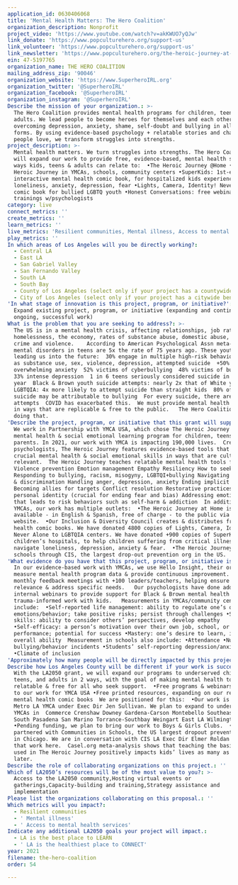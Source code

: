 ```yaml
---
application_id: 0630406068
title: 'Mental Health Matters: The Hero Coalition'
organization_description: Nonprofit
project_video: 'https://www.youtube.com/watch?v=akKWUO7yQJw'
link_donate: 'https://www.popculturehero.org/support-us'
link_volunteer: 'https://www.popculturehero.org/support-us'
link_newsletter: 'https://www.popculturehero.org/the-heroic-journey-at-home'
ein: 47-5197765
organization_name: THE HERO COALITION
mailing_address_zip: '90046'
organization_website: 'https://www.SuperheroIRL.org'
organization_twitter: '@SuperheroIRL'
organization_facebook: '@SuperheroIRL'
organization_instagram: '@SuperheroIRL'
Describe the mission of your organization.: >-
  The Hero Coalition provides mental health programs for children, teens, and
  adults. We lead people to become heroes for themselves and each other,
  overcoming depression, anxiety, shame, self-doubt and bullying in all its
  forms. By using evidence-based psychology + relatable stories and characters
  people love, we transform struggles into strengths.
project_description: >-
  Mental health matters. We turn struggles into strengths. The Hero Coalition
  will expand our work to provide free, evidence-based, mental health support in
  ways kids, teens & adults can relate to:  •The Heroic Journey @Home •The
  Heroic Journey in YMCAs, schools, community centers •SuperKids: 1st-ever
  interactive mental health comic book, for hospitalized kids experiencing
  loneliness, anxiety, depression, fear •Lights, Camera, Identity! Never Alone
  comic book for bullied LGBTQ youth •Honest Conversations: free webinars &
  trainings w/psychologists
category: live
connect_metrics: ''
create_metrics: ''
learn_metrics: ''
live_metrics: 'Resilient communities, Mental illness, Access to mental health services'
play_metrics: ''
In which areas of Los Angeles will you be directly working?:
  - Central LA
  - East LA
  - San Gabriel Valley
  - San Fernando Valley
  - South LA
  - South Bay
  - County of Los Angeles (select only if your project has a countywide benefit)
  - City of Los Angeles (select only if your project has a citywide benefit)
'In what stage of innovation is this project, program, or initiative?': >-
  Expand existing project, program, or initiative (expanding and continuing
  ongoing, successful work)
What is the problem that you are seeking to address?: >-
  The US is in a mental health crisis, affecting relationships, job rates,
  homelessness, the economy, rates of substance abuse, domestic abuse, suicide,
  crime and violence.    According to American Psychological Assn meta-analysis,
  mental disorders in teens are 5x the rate of 75 years ago. These youth are
  leading us into the future:  30% engage in multiple high-risk behaviors, such
  as substance use, sex, violence, depression, attempted suicide  +50% have
  overwhelming anxiety  52% victims of cyberbullying  48% victims of bullying 
  33% intense depression  1 in 6 teens seriously considered suicide in the past
  year  Black & Brown youth suicide attempts: nearly 2x that of White youth 
  LGBTQIA: 4x more likely to attempt suicide than straight kids  80% of teen
  suicide may be attributable to bullying  For every suicide, there are +100
  attempts  COVID has exacerbated this.  We must provide mental health services
  in ways that are replicable & free to the public.   The Hero Coalition is
  doing that.
'Describe the project, program, or initiative that this grant will support to address the problem identified.': >-
  We work in Partnership with YMCA USA, which chose The Heroic Journey as their
  mental health & social emotional learning program for children, teens &
  parents. In 2021, our work with YMCA is impacting 190,000 lives.  Created by
  psychologists, The Heroic Journey features evidence-based tools that teach
  crucial mental health & social emotional skills in ways that are culturally
  relevant.  The Heroic Journey teaches relatable mental health tools for: 
  Violence prevention Emotion management Empathy Resiliency How to seek help
  Responding to bullying, racism, misogyny, LGBTQI+bullying Navigating inequity
  & discrimination Handling anger, depression, anxiety Ending implicit bias
  Becoming allies for targets Conflict resolution Restorative practices Healthy
  personal identity (crucial for ending fear and bias) Addressing emotional pain
  that leads to risk behaviors such as self-harm & addiction  In addition to
  YMCAs, our work has multiple outlets:  •The Heroic Journey at Home is
  available - in English & Spanish, free of charge - to the public via our
  website.  •Our Inclusion & Diversity Council creates & distributes free mental
  health comic books. We have donated 4800 copies of Lights, Camera, Identity!
  Never Alone to LGBTQIA centers. We have donated +900 copies of SuperKids to
  children’s hospitals, to help children suffering from critical illness
  navigate loneliness, depression, anxiety & fear.  •The Heroic Journey is in
  schools through CIS, the largest drop-out prevention org in the US.
'What evidence do you have that this project, program, or initiative is or will be successful, and how will you define and measure success?': >-
  In our evidence-based work with YMCAs, we use Hello Insight, their org to
  measure mental health program data & provide continuous improvement.   We have
  monthly feedback meetings with +100 leaders/teachers, helping ensure cultural
  relevance & address specific needs.   Our psychologists have done additional,
  internal webinars to provide support for Black & Brown mental health issues;
  trauma-informed work with kids.   Measurements in YMCAs/community centers
  include:  •Self-reported life management: ability to regulate one’s own
  emotions/behavior; take positive risks; persist through challenges •Social
  skills: ability to consider others’ perspectives, develop empathy 
  •Self-efficacy: a person’s motivation over their own job, school, or parenting
  performance; potential for success •Mastery: one’s desire to learn, increase
  overall ability  Measurement in schools also include: •Attendance •Number:
  bullying/behavior incidents •Students’ self-reporting depression/anxiety
  •Climate of inclusion
'Approximately how many people will be directly impacted by this project, program, or initiative?': '50000'
Describe how Los Angeles County will be different if your work is successful.: >-
  With the LA2050 grant, we will expand our programs to underserved children,
  teens, and adults in 2 ways, with the goal of making mental health tools
  relatable & free for all who seek support.  •Free programs & webinars, similar
  to our work for YMCA USA •Free printed resources, expanding on our relatable
  mental health comic books  We are positioned for this:  •Our work is used in
  Metro LA YMCA under Exec Dir Jen Sullivan. We plan to expand to underserved
  YMCAs in  Commerce Crenshaw Downey Gardena-Carson Montebello Southeast-Rio
  South Pasadena San Marino Torrance-Southbay Weingart East LA Wilmington 
  •Pending funding, we plan to bring our work to Boys & Girls Clubs.  •We are
  partnered with Communities in Schools, the US largest dropout prevention org,
  in Chicago. We are in conversation with CIS LA Exec Dir Elmer Roldan to expand
  that work here.  Casel.org meta-analysis shows that teaching the basic tools
  used in The Heroic Journey positively impacts kids’ lives as many as 18 years
  later.
Describe the role of collaborating organizations on this project.: ''
Which of LA2050’s resources will be of the most value to you?: >-
  Access to the LA2050 community,Hosting virtual events or
  gatherings,Capacity-building and training,Strategy assistance and
  implementation
Please list the organizations collaborating on this proposal.: ''
Which metrics will you impact?:
  - Resilient communities
  - ' Mental illness'
  - ' Access to mental health services'
Indicate any additional LA2050 goals your project will impact.:
  - LA is the best place to LEARN
  - ' LA is the healthiest place to CONNECT'
year: 2021
filename: the-hero-coalition
order: 54

---
```

